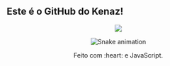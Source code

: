 ## Este é o GitHub do Kenaz!


<div align="center">
  <a href="https://github.com/Kenazfs">
   <picture>
      <source 
        srcset="https://github-readme-stats.vercel.app/api?username=Kenazfs&show_icons=true&theme=dark"
        media="(prefers-color-scheme: dark)"
      />
      <source
        srcset="https://github-readme-stats.vercel.app/api?username=Kenazfs&show_icons=true"
        media="(prefers-color-scheme: light), (prefers-color-scheme: no-preference)"
      />
      <img src="https://github-readme-stats.vercel.app/api?username=Kenazfs&show_icons=true" />
      </picture>
  <picture>
 </a>
</div>


<div align="center">

  ![Snake animation](https://github.com/danielbped/danielbped/blob/output/github-contribution-grid-snake.svg)
  
</div>

<div align="center">
  <p>Feito com :heart: e JavaScript.</p>
</div>
